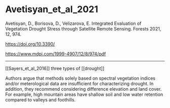 
# Avetisyan_et_al_2021
Avetisyan, D., Borisova, D., Velizarova, E. Integrated Evaluation of Vegetation Drought Stress through Satellite Remote Sensing. Forests 2021, 12, 974. 

https://doi.org/10.3390/  

https://www.mdpi.com/1999-4907/12/8/974/pdf

---
[[Sayers_et_al_2016]] three types of [[drought]]

Authors argue that methods solely based on spectral vegetation indices and/or meterological data are insufficient for characterizing drought. In addition, they recommend considering difference elevation and land cover. For example, high mountain areas have shallow soil and low water retention compared to valleys and foothills. 
